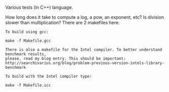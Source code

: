Various tests (in C++) language.

How long does it take to compute a log, a pow, an exponent, etc?
Is division slower than multiplication?
There are 2 makefiles here.


    To build using gcc:

    make -f Makefile.gcc
    
    There is also a makefile for the Intel compiler. To better understand benchmark results,
    please, read my blog entry. This should be important: 
    http://searchivarius.org/blog/problem-previous-version-intels-library-benchmark

    To build with the Intel compiler type:

    make -f Makefile.icc
              

